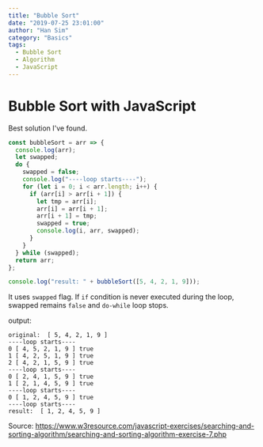 ```yaml
---
title: "Bubble Sort"
date: "2019-07-25 23:01:00"
author: "Han Sim"
category: "Basics"
tags:
  - Bubble Sort
  - Algorithm
  - JavaScript
---
```


# Bubble Sort with JavaScript

Best solution I've found.

```JavaScript
const bubbleSort = arr => {
  console.log(arr);
  let swapped;
  do {
    swapped = false;
    console.log("----loop starts----");
    for (let i = 0; i < arr.length; i++) {
      if (arr[i] > arr[i + 1]) {
        let tmp = arr[i];
        arr[i] = arr[i + 1];
        arr[i + 1] = tmp;
        swapped = true;
        console.log(i, arr, swapped);
      }
    }
  } while (swapped);
  return arr;
};

console.log("result: " + bubbleSort([5, 4, 2, 1, 9]));
```

It uses `swapped` flag. If `if` condition is never executed during the loop, swapped remains `false` and `do-while` loop stops.

output:

```
original:  [ 5, 4, 2, 1, 9 ]
----loop starts----
0 [ 4, 5, 2, 1, 9 ] true
1 [ 4, 2, 5, 1, 9 ] true
2 [ 4, 2, 1, 5, 9 ] true
----loop starts----
0 [ 2, 4, 1, 5, 9 ] true
1 [ 2, 1, 4, 5, 9 ] true
----loop starts----
0 [ 1, 2, 4, 5, 9 ] true
----loop starts----
result:  [ 1, 2, 4, 5, 9 ]
```

Source: https://www.w3resource.com/javascript-exercises/searching-and-sorting-algorithm/searching-and-sorting-algorithm-exercise-7.php
